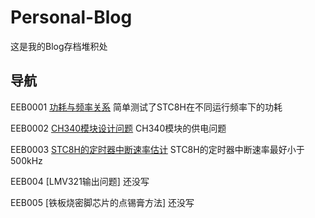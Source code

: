 # Personal-Blog
这是我的Blog存档堆积处

## 导航
EEB0001 [功耗与频率关系](EEB0001-STC8H-Power-Consumption-Test\README.md) 简单测试了STC8H在不同运行频率下的功耗

EEB0002 [CH340模块设计问题](EEB0002-CH340-Module-Design-Problem\README.md) CH340模块的供电问题

EEB0003 [STC8H的定时器中断速率估计](EEB003-STC8H-ISR-Freq\README.md) STC8H的定时器中断速率最好小于500kHz

EEB004 [LMV321输出问题] 还没写

EEB005 [铁板烧密脚芯片的点锡膏方法] 还没写